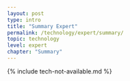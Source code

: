 ```yaml
---
layout: post
type: intro
title: "Summary Expert"
permalink: /technology/expert/summary/
topic: technology
level: expert
chapter: "Summary"
---
```


{% include tech-not-available.md %}
